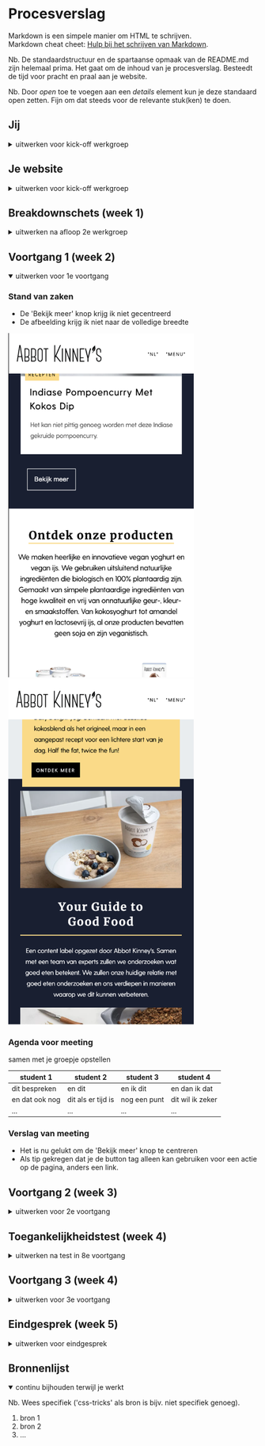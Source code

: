 # Procesverslag
Markdown is een simpele manier om HTML te schrijven.  
Markdown cheat cheet: [Hulp bij het schrijven van Markdown](https://github.com/adam-p/markdown-here/wiki/Markdown-Cheatsheet).

Nb. De standaardstructuur en de spartaanse opmaak van de README.md zijn helemaal prima. Het gaat om de inhoud van je procesverslag. Besteedt de tijd voor pracht en praal aan je website.

Nb. Door *open* toe te voegen aan een *details* element kun je deze standaard open zetten. Fijn om dat steeds voor de relevante stuk(ken) te doen.





## Jij

<details>
<summary>uitwerken voor kick-off werkgroep</summary>

### Auteur:
Larissa Hartsteen

#### Je startniveau:
Blauw

#### Je focus:
Surface Plane
 
</details>





## Je website

<details>
<summary>uitwerken voor kick-off werkgroep</summary>

### Je opdracht:
https://abbotkinneys.com/nl/

#### Screenshot(s) van de eerste pagina (small screen): 
Home pagina  
<img src="images/screenshot_homepagina.png" width="375px" alt="home pagina">

#### Screenshot(s) van de tweede pagina (small screen):
Product pagina   
<img src="images/screenshot_productpagina.png" width="375px" alt="product pagina">
 
</details>



## Breakdownschets (week 1)

<details>
<summary>uitwerken na afloop 2e werkgroep</summary>

### de hele pagina: 
<!-- <img src="images/dummy-plaatje.jpg" width="375px" alt="breakdown van de hele pagina"> -->
<img src="images/screenshot_homepagina_verdeeld.png" width="375px" alt="breakdown van de hele home pagina">
<img src="images/screenshot_productpagina_verdeeld.png" width="375px" alt="breakdown van een product pagina">

### dynamisch deel (bijv menu): 
<!-- <img src="images/dummy-plaatje.jpg" width="375px" alt="breakdown van een dynamisch deel"> -->

### wellicht nog een dynamisch deel (bijv filter): 
<!-- <img src="images/dummy-plaatje.jpg" width="375px" alt="breakdown van nog een dynamisch deel"> -->

</details>





## Voortgang 1 (week 2)

<details open>
<summary>uitwerken voor 1e voortgang</summary>

### Stand van zaken
- De 'Bekijk meer' knop krijg ik niet gecentreerd
- De afbeelding krijg ik niet naar de volledige breedte

<img src="images/screenshot_bekijkmeer_centreren.png" width="375px" alt="bekijk meer knop niet gecentreerd">
<img src="images/screenshot_afbeelding_breedte.png" width="375px" alt="afbeelding neemt niet de volledige breedte">



### Agenda voor meeting
samen met je groepje opstellen

| student 1      | student 2          | student 3    | student 4        |
| ---            | ---                | ---          | ---              |
| dit bespreken  | en dit             | en ik dit    | en dan ik dat    |
| en dat ook nog | dit als er tijd is | nog een punt | dit wil ik zeker |
| ...            | ...                | ...          | ...              |


### Verslag van meeting
- Het is nu gelukt om de 'Bekijk meer' knop te centreren
- Als tip gekregen dat je de button tag alleen kan gebruiken voor een actie op de pagina, anders een link.

</details>





## Voortgang 2 (week 3)

<details>
<summary>uitwerken voor 2e voortgang</summary>

### Stand van zaken
Dit ging goed:
- 2e pagina bijna klaar
- Animatie's toegevoegd aan website
- Begin gemaakt aan de dark-mode
<img src="images/Schermafbeelding_animaties.png" width="375px" alt="Animatie's toegevoegd aan website">

Dit was lastig:
- Het lukt niet om het logo op de 2e pagina kleiner te maken
- Ik wil een ander logo voor de dark-mode, dit is nog niet gelukt
- De footer is versprongen op de 2e pagina
<img src="images/Schermafbeelding_logo_groot.png" width="375px" alt="Logo op de 2e pagina te groot">
<img src="images/Schermafbeelding_logo_wit.png" width="375px" alt="Ander logo voor de dark-mode">
<img src="images/Schermafbeelding_footer.png" width="375px" alt="De footer is versprongen op de 2e pagina">



### Agenda voor meeting
samen met je groepje opstellen
| Anneke            |Yeliz              | Larissa           | Linsey            |
| ---               | ---               | ---               | ---               |
| Niets vragen maar | Vragen welke 2e   | Hoe verander je   |                   |
| misschien tijdens | pagina beter is   | het logo voor de  |                   |
| call wel          | om te maken       | dark-mode?        |                   |

### Verslag van meeting
hier na afloop snel de uitkomsten van de meeting vastleggen

- punt 1
- punt 2
- nog een punt
- ...

</details>





## Toegankelijkheidstest (week 4)

<details>
<summary>uitwerken na test in 8e voortgang</summary>

### Bevindingen
Lijst met je bevindingen die in de test naar voren kwamen:

#### Titel eerste bevinding
Hier korte omschrijving (met indien nodig een afbeelding)

Hier een omschrijving van hoe het opgelost kan worden (met indien nodig een afbeelding)


#### Titel tweede bevinding. 
Hier korte omschrijving (met indien nodig een afbeelding)

Hier een omschrijving van hoe het opgelost kan worden (met indien nodig een afbeelding)


#### Titel volgende bevinding. 
Hier korte omschrijving (met indien nodig een afbeelding)

Hier een omschrijving van hoe het opgelost kan worden (met indien nodig een afbeelding)


#### Titel nog een bevinding. 
Hier korte omschrijving (met indien nodig een afbeelding)

Hier een omschrijving van hoe het opgelost kan worden (met indien nodig een afbeelding)

</details>





## Voortgang 3 (week 4)

<details>
<summary>uitwerken voor 3e voortgang</summary>

### Stand van zaken
hier dit ging goed & dit was lastig (neem ook screenshots op van delen van je website en code)


### Agenda voor meeting
samen met je groepje opstellen

| student 1      | student 2          | student 3    | student 4        |
| ---            | ---                | ---          | ---              |
| dit bespreken  | en dit             | en ik dit    | en dan ik dat    |
| en dat ook nog | dit als er tijd is | nog een punt | dit wil ik zeker |
| ...            | ...                | ...          | ...              |


### Verslag van meeting
hier na afloop snel de uitkomsten van de meeting vastleggen

- punt 1
- punt 2
- nog een punt
- ...

</details>





## Eindgesprek (week 5)

<details>
<summary>uitwerken voor eindgesprek</summary>

### Stand van zaken
hier dit ging goed & dit was lastig (neem ook screenshots op van delen van je website en code)

### Screenshot(s)

hier screenshot(s) van je eindresultaat

</details>





## Bronnenlijst

<details open>
<summary>continu bijhouden terwijl je werkt</summary>

Nb. Wees specifiek ('css-tricks' als bron is bijv. niet specifiek genoeg).

1. bron 1
2. bron 2
3. ...

</details>
